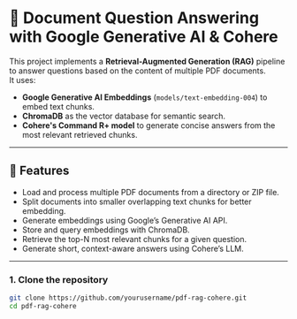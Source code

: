 # 📄 Document Question Answering with Google Generative AI & Cohere

This project implements a **Retrieval-Augmented Generation (RAG)** pipeline to answer questions based on the content of multiple PDF documents.  
It uses:

- **Google Generative AI Embeddings** (`models/text-embedding-004`) to embed text chunks.
- **ChromaDB** as the vector database for semantic search.
- **Cohere's Command R+ model** to generate concise answers from the most relevant retrieved chunks.

---

## 🚀 Features
- Load and process multiple PDF documents from a directory or ZIP file.
- Split documents into smaller overlapping text chunks for better embedding.
- Generate embeddings using Google’s Generative AI API.
- Store and query embeddings with ChromaDB.
- Retrieve the top-N most relevant chunks for a given question.
- Generate short, context-aware answers using Cohere’s LLM.

---

### 1. Clone the repository
```bash
git clone https://github.com/yourusername/pdf-rag-cohere.git
cd pdf-rag-cohere
